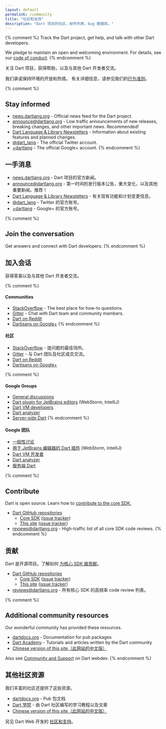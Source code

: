 ```yaml
---
layout: default
permalink: /community
title: "社区和支持"
description: "Dart 项目的社区，邮件列表，bug 数据库。"
---
```



{% comment %}
Track the Dart project, get help, and talk with other Dart developers.

We pledge to maintain an open and welcoming environment.
For details, see our [code of conduct](/code-of-conduct).
{% endcomment %}


关注 Dart 项目，获得帮助，以及与其他 Dart 开发者交流。

我们承诺保持环境的开放和热情。
有关详细信息，请参见我们的[行为准则](/code-of-conduct)。


{% comment %}
## Stay informed

* [news.dartlang.org](http://news.dartlang.org) -
  Official news feed for the Dart project.
* [announce@dartlang.org](https://groups.google.com/a/dartlang.org/d/forum/announce) -
  Low traffic announcements of new releases, breaking changes,
  and other important news. Recommended!
* [Dart Language & Library Newsletters](https://github.com/dart-lang/sdk/blob/master/docs/newsletter/README.md#dart-language-and-library-newsletters) -
  Information about existing features and planned changes.
* [@dart_lang](https://twitter.com/dart_lang) -
  The official Twitter account.
* [+dartlang](https://plus.google.com/+dartlang) -
  The official Google+ account.
{% endcomment %}


## 一手消息

* [news.dartlang.org](http://news.dartlang.org) -
  Dart 项目的官方新闻。
* [announce@dartlang.org](https://groups.google.com/a/dartlang.org/d/forum/announce) -
  第一时间的发行版本公告，重大变化，以及其他重要新闻。推荐！
* [Dart Language & Library Newsletters](https://github.com/dart-lang/sdk/blob/master/docs/newsletter/README.md#dart-language-and-library-newsletters) -
  有关现有功能和计划变更信息。
* [@dart_lang](https://twitter.com/dart_lang) -
  Twitter 的官方账号。
* [+dartlang](https://plus.google.com/+dartlang) -
  Google+ 的官方账号。


{% comment %}
## Join the conversation

Get answers and connect with Dart developers.
{% endcomment %}


## 加入会话

获得答案以及与其他 Dart 开发者交流。


{% comment %}
#### Communities

* [StackOverflow](http://stackoverflow.com/tags/dart) -
  The best place for how-to questions.
* [Gitter](https://gitter.im/dart-lang/home) -
  Chat with Dart team and community members.
* [Dart on Reddit](https://www.reddit.com/r/dartlang)
* [Dartisans on Google+](http://g.co/dartisans)
{% endcomment %}


#### 社区

* [StackOverflow](http://stackoverflow.com/tags/dart) -
  提问题的最佳场所。
* [Gitter](https://gitter.im/dart-lang/home) -
  与 Dart 团队及社区成员交流。
* [Dart on Reddit](https://www.reddit.com/r/dartlang)
* [Dartisans on Google+](http://g.co/dartisans)


{% comment %}
#### Google Groups

* [General discussions](https://groups.google.com/a/dartlang.org/d/forum/misc)
* [Dart plugin for JetBrains editors](https://groups.google.com/a/dartlang.org/d/forum/jetbrains-dart-plugin-discuss) (WebStorm, IntelliJ)
* [Dart VM developers](https://groups.google.com/a/dartlang.org/d/forum/vm-dev)
* [Dart analyzer](https://groups.google.com/a/dartlang.org/d/forum/analyzer-discuss)
* [Server-side Dart](https://groups.google.com/a/dartlang.org/d/forum/cloud)
{% endcomment %}


#### Google 团队

* [一般性讨论](https://groups.google.com/a/dartlang.org/d/forum/misc)
* [用于 JetBrains 编辑器的 Dart 插件](https://groups.google.com/a/dartlang.org/d/forum/jetbrains-dart-plugin-discuss) (WebStorm, IntelliJ)
* [Dart VM 开发者](https://groups.google.com/a/dartlang.org/d/forum/vm-dev)
* [Dart analyzer](https://groups.google.com/a/dartlang.org/d/forum/analyzer-discuss)
* [服务端 Dart](https://groups.google.com/a/dartlang.org/d/forum/cloud)


{% comment %}
## Contribute

Dart is open source. Learn how to
[contribute to the core SDK.](https://github.com/dart-lang/sdk/wiki/Contributing)

* [Dart GitHub repositories](https://github.com/dart-lang/)
  * [Core SDK](https://github.com/dart-lang/sdk/)
    ([issue tracker](https://github.com/dart-lang/sdk/issues/))
  * [This site](https://github.com/dart-lang/site-www/)
    ([issue tracker](https://github.com/dart-lang/site-www/issues/))
* [reviews@dartlang.org](https://groups.google.com/a/dartlang.org/d/forum/reviews) -
  High-traffic list of all core SDK code reviews.
{% endcomment %}


## 贡献

Dart 是开源项目。了解如何
[为核心 SDK 做贡献](https://github.com/dart-lang/sdk/wiki/Contributing)。

* [Dart GitHub repositories](https://github.com/dart-lang/)
  * [Core SDK](https://github.com/dart-lang/sdk/)
    ([issue tracker](https://github.com/dart-lang/sdk/issues/))
  * [This site](https://github.com/dart-lang/site-www/)
    ([issue tracker](https://github.com/dart-lang/site-www/issues/))
* [reviews@dartlang.org](https://groups.google.com/a/dartlang.org/d/forum/reviews) -
  所有核心 SDK 的高频率 code review 列表。


{% comment %}
## Additional community resources

Our wonderful community has provided these resources.

* [dartdocs.org](http://www.dartdocs.org) - Documentation for pub packages
* [Dart Academy](https://dart.academy/) - Tutorials
  and articles written by the Dart community
* [Chinese version of this site（此网站的中文版）](http://dart.goodev.org/)

Also see [Community and Support]({{site.webdev}}/community) on Dart webdev.
{% endcomment %}


## 其他社区资源

我们丰富的社区还提供了这些资源。

* [dartdocs.org](http://www.dartdocs.org) - Pub 包文档
* [Dart 学院](https://dart.academy/) - 由 Dart 社区编写的学习教程以及文章
* [Chinese version of this site（此网站的中文版）](http://dart.goodev.org/)

另见 Dart Web 开发的 [社区和支持]({{site.webdev}}/community)。
